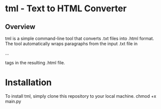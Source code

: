 # tml - Text to HTML Converter

## Overview

tml is a simple command-line tool that converts .txt files into .html format. The tool automatically wraps paragraphs from the input .txt file in <p>...</p> tags in the resulting .html file.

# Installation

To install tml, simply clone this repository to your local machine.
chmod +x main.py
